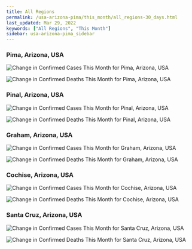 ```yaml
---
title: All Regions
permalink: /usa-arizona-pima/this_month/all_regions-30_days.html
last_updated: Mar 29, 2022
keywords: ["All Regions", "This Month"]
sidebar: usa-arizona-pima_sidebar
---
```


<h3>Pima, Arizona, USA</h3>

![Change in Confirmed Cases This Month for Pima, Arizona, USA](/covid_tracker/images/graphs/usa-arizona-pima-delta_confirmed-30_days_graph.png)

![Change in Confirmed Deaths This Month for Pima, Arizona, USA](/covid_tracker/images/graphs/usa-arizona-pima-delta_deaths-30_days_graph.png)

<h3>Pinal, Arizona, USA</h3>

![Change in Confirmed Cases This Month for Pinal, Arizona, USA](/covid_tracker/images/graphs/usa-arizona-pinal-delta_confirmed-30_days_graph.png)

![Change in Confirmed Deaths This Month for Pinal, Arizona, USA](/covid_tracker/images/graphs/usa-arizona-pinal-delta_deaths-30_days_graph.png)

<h3>Graham, Arizona, USA</h3>

![Change in Confirmed Cases This Month for Graham, Arizona, USA](/covid_tracker/images/graphs/usa-arizona-graham-delta_confirmed-30_days_graph.png)

![Change in Confirmed Deaths This Month for Graham, Arizona, USA](/covid_tracker/images/graphs/usa-arizona-graham-delta_deaths-30_days_graph.png)

<h3>Cochise, Arizona, USA</h3>

![Change in Confirmed Cases This Month for Cochise, Arizona, USA](/covid_tracker/images/graphs/usa-arizona-cochise-delta_confirmed-30_days_graph.png)

![Change in Confirmed Deaths This Month for Cochise, Arizona, USA](/covid_tracker/images/graphs/usa-arizona-cochise-delta_deaths-30_days_graph.png)

<h3>Santa Cruz, Arizona, USA</h3>

![Change in Confirmed Cases This Month for Santa Cruz, Arizona, USA](/covid_tracker/images/graphs/usa-arizona-santa_cruz-delta_confirmed-30_days_graph.png)

![Change in Confirmed Deaths This Month for Santa Cruz, Arizona, USA](/covid_tracker/images/graphs/usa-arizona-santa_cruz-delta_deaths-30_days_graph.png)
